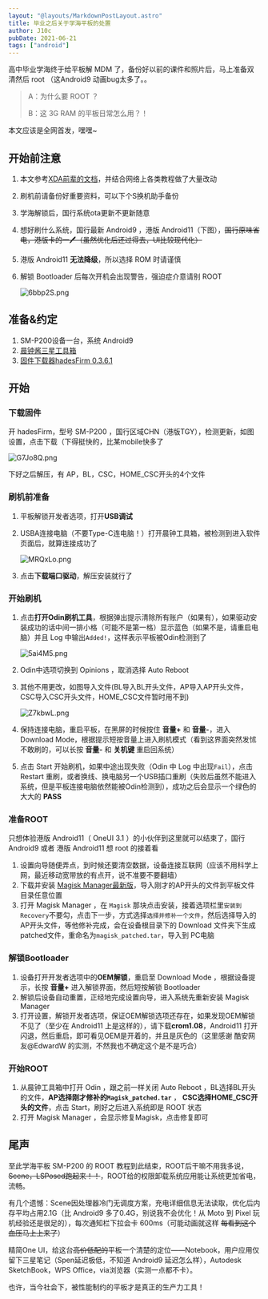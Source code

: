 ```yaml
---
layout: "@layouts/MarkdownPostLayout.astro"
title: 毕业之后关于学海平板的处置
author: J10c
pubDate: 2021-06-21
tags: ["android"]
---
```


高中毕业学海终于给平板解 MDM 了，备份好以前的课件和照片后，马上准备双清然后 root （这Android9 动画bug太多了。。

> A：为什么要 ROOT ？
> 
> B：这 3G RAM 的平板日常怎么用？！

本文应该是全网首发，嘿嘿~

## 开始前注意

1.  本文参考[XDA前辈的文档](https://forum.xda-developers.com/t/samsung-galaxy-tab-a-8-0-2019-with-s-pen-lte-sm-p205-root-achieved-howto.3971209/)，并结合网络上各类教程做了大量改动
    
2.  刷机前请备份好重要资料，可以下个S换机助手备份
    
3.  学海解锁后，国行系统ota更新不更新随意
    
4.  想好刷什么系统，国行最新 Android9 ，港版 Android11（下图），~~国行原味省电，港版卡的一🖊（虽然优化后还过得去，UI比较现代化）~~
    
5.  港版 Android11 **无法降级**，所以选择 ROM 时请谨慎
    
6.  解锁 Bootloader 后每次开机会出现警告，强迫症介意请别 ROOT
    
    ![6bbp2S.png](https://cdn.j10ccc.xyz/static/blog/6bbp2S.png)
    

## 准备&约定

1.  SM-P200设备一台，系统 Android9
2.  [晨钟酱三星工具箱](https://jamcz.com/sambox.html)
3.  [固件下载器hadesFirm 0.3.6.1](https://m.samsungmembers.cn/thread-1030503-4-473.html?ivk_sa=1024320u)

## 开始

### 下载固件

开 hadesFirm，型号 SM-P200 ，国行区域CHN（港版TGY），检测更新，如图设置，点击下载（下得挺快的，比某mobile快多了

![G7Jo8Q.png](https://cdn.j10ccc.xyz/static/blog/G7Jo8Q.png)

下好之后解压，有 AP，BL，CSC，HOME_CSC开头的4个文件

### 刷机前准备

1.  平板解锁开发者选项，打开**USB调试**
    
2.  USBA连接电脑（不要Type-C连电脑！）打开晨钟工具箱，被检测到进入软件页面后，就算连接成功了
    
    ![MRQxLo.png](https://cdn.j10ccc.xyz/static/blog/MRQxLo.png)
    
3.  点击**下载端口驱动**，解压安装就行了
    

### 开始刷机

1.  点击**打开Odin刷机工具**，根据弹出提示清除所有账户（如果有），如果驱动安装成功的话中间一排小格（可能不是第一格）显示蓝色（如果不是，请重启电脑）并且 Log 中输出`Added!`，这样表示平板被Odin检测到了
    
    ![5ai4M5.png](https://cdn.j10ccc.xyz/static/blog/5ai4M5.png)
    
2.  Odin中选项切换到 Opinions ，取消选择 Auto Reboot
    
3.  其他不用更改，如图导入文件(BL导入BL开头文件，AP导入AP开头文件，CSC导入CSC开头文件，HOME_CSC文件暂时用不到)
    
    ![Z7kbwL.png](https://cdn.j10ccc.xyz/static/blog/Z7kbwL.png)
    
4.  保持连接电脑，重启平板，在黑屏的时候按住 **音量+** 和 **音量-**，进入 Download Mode，根据提示短按音量上进入刷机模式（看到这界面突然发怵不敢刷的，可以长按 **音量-** 和 **关机键** 重启回系统）
    
5.  点击 Start 开始刷机，如果中途出现失败（Odin 中 Log 中出现`Fail`），点击 Restart 重刷，或者换线、换电脑另一个USB插口重刷（失败后虽然不能进入系统，但是平板连接电脑依然能被Odin检测到），成功之后会显示一个绿色的大大的 **PASS**
    

### 准备ROOT

只想体验港版 Android11（ OneUI 3.1 ）的小伙伴到这里就可以结束了，国行 Android9 或者 港版 Android11 想 root 的接着看

1.  设置向导随便弄点，到时候还要清空数据，设备连接互联网（应该不用科学上网，最近移动宽带放的有点开，说不准要不要翻墙）
2.  下载并安装 [Magisk Manager最新版](https://github.com/topjohnwu/Magisk/releases)，导入刚才的AP开头的文件到平板文件目录任意位置
3.  打开 Magisk Manager ，在 `Magisk` 那块点击安装，接着选项栏里`安装到Recovery`不要勾，点击下一步，方式选择`选择并修补一个文件`，然后选择导入的AP开头文件，等他修补完成，会在设备根目录下的 Download 文件夹下生成 patched文件，重命名为`magisk_patched.tar`，导入到 PC电脑

### 解锁Bootloader

1.  设备打开开发者选项中的**OEM解锁**，重启至 Download Mode ，根据设备提示，长按 **音量+** 进入解锁界面，然后短按解锁 Bootloader
2.  解锁后设备自动重置，正经地完成设置向导，进入系统先重新安装 Magisk Manager
3.  打开设置，解锁开发者选项，保证OEM解锁选项还存在，如果发现OEM解锁不见了（至少在 Android11 上是这样的），请下载**crom1.08**，Android11 打开闪退，然后重启，即可看见OEM是开着的，并且是灰色的（这里感谢 酷安网友@EdwardW 的实测，不然我也不确定这个是不是巧合）

### 开始ROOT

1.  从晨钟工具箱中打开 Odin ，跟之前一样关闭 Auto Reboot ，BL选择BL开头的文件，**AP选择刚才修补的`Magisk_patched.tar`** ， **CSC选择HOME_CSC开头的文件**，点击 Start，刷好之后进入系统即是 ROOT 状态
2.  打开 Magisk Manager ，会显示修复Magisk，点击修复即可

## 尾声

至此学海平板 SM-P200 的 ROOT 教程到此结束，ROOT后干嘛不用我多说，~~Scene，LSPosed跑起来！！~~，ROOT给的权限卸载系统应用能让系统更加省电，流畅。

有几个遗憾：Scene因处理器冷门无调度方案，充电详细信息无法读取，优化后内存平均占用2.1G（比 Android9 多了0.4G，别说我不会优化！从 Moto 到 Pixel 玩机经验还是很足的），每次通知栏下拉会卡 600ms（可能动画就这样 ~~每看到这个血压马上上来了~~）

精简One UI，给这台~~高价低配的~~平板一个清楚的定位——Notebook，用户应用仅留下三星笔记（Spen延迟极低，不知道 Android9 延迟怎么样），Autodesk SketchBook，WPS Office，via浏览器（实测一点都不卡）。

也许，当今社会下，被性能制约的平板才是真正的生产力工具！
